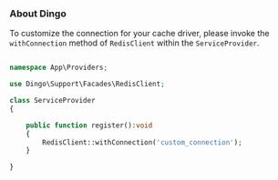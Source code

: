 ### About Dingo

To customize the connection for your cache driver, please invoke the `withConnection` method of `RedisClient` within the `ServiceProvider`.

```php

namespace App\Providers;

use Dingo\Support\Facades\RedisClient;

class ServiceProvider 
{

    public function register():void
    {
        RedisClient::withConnection('custom_connection');
    }

}

```